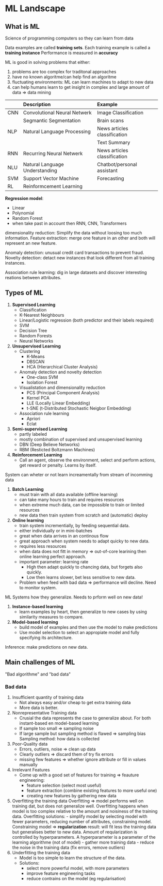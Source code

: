 # ML Landscape

## What is ML

Science of programming computers so they can learn from data

Data examples are called **training sets**. Each training example is called a **training instance**
Performance is measured in **accuracy**

ML is good in solving problems that either:

1. problems are too complex for traditonal approaches
2. have no known algoritme/can help find an algoritme
3. fluctuating environments: ML can learn machines to adapt to new data
4. can help humans learn to get insight in complex and large amount of data => data mining

|  | Description | Example |
| :---|    :----   | :---- |
| CNN | Convolutional Neural Netwerk | Image Classification 
|  |Segmantic Segmentation  | Brain scans |
| NLP | Natural Language Processing | News articles classification|
|  |  | Text Summary | 
| RNN | Recurring Neural Netwerk | News articles classification |
| NLU | Natural Language Understanding | Chatbot/personal assistant |
| SVM | Support Vector Machine | Forecasting |
| RL | Reinformcement Learning | |

**Regression model**:

- Linear
- Polynomial
- Random Forest
- when take past in account then RNN, CNN, Transformers

dimensionality reduction: Simplify the data without loosing too much information.
Feature extraction: merge one feature in an other and both will represent an new feature.

Anomaly detection: unusual credit card transactions to prevent fraud.
Novelty detection: detact new instances that look different from all training instances.

Association rule learning: dig in large datasets and discover interesting reations between attributes.

## Types of ML

1. **Supervised Learning**
    - Classification
    - K-Nearest Neighbours
    - Linear/Logistic regression (both predictor and their labels required)
    - SVM
    - Decision Tree
    - Random Forests
    - Neural Networks
2. **Unsupervised Learning**
    - Clustering
        - K-Means
        - DBSCAN
        - HCA (Hierarchical Cluster Analysis)
    - Anomaly detection and novelty detection
        - One-class SVM
        - Isolation Forest
    - Visualistation and dimensionality reduction
        - PCS (Principal Component Analysis)
        - Kernel PCA
        - LLE (Locally Linear Embedding)
        - t-SNE (t-Distributed Stochastic Neigbor Embedding)
    - Association rule learning
        - Apriori
        - Eclat
3. **Semi-supervised Learning**
    - partly labeled
    - mostly combination of supervised and unsupervised learning
    - DBN (Deep Believe Networks)
    - RBM (Resticted Boltzmann Machines)
4. **Reinforcement Learning**
    - Call an agent, observe the environment, select and perform actions, get reward or penalty. Learns by itself.

System can wheter or not learn increamentally from stream of incomming data

1. **Batch Learning**
    - must train with all data available (offline learning)
    - can take many hours to train and requires resources
    - when extreme much data, can be impossible to train or limited resources
    - new data then train system from scratch and (automatic) deploy
2. **Online learning**
    - train system incrementially, by feeding sequential data.
    - either individually or in mini-batches
    - great when data arrives in an continous flow
    - great approach when system needs to adapt quicky to new data.
    - requires less resources
    - when data does not fitt in memory => out-of-core learining
        then online learning perfect approach.
    - important parameter: learning rate
        - High then adapt quickly to chancing data, but forgets also quickly.
        - Low then learns slower, bet less sensitive to new data.
    - Problem when feed with bad data => performance will decline.
        Need to monitor system.

ML Systems how they generalize. Needs to prform well on new data!

1. **Instance-based learning**
    - learn examples by heart, then generalize to new cases by using similarity measures to compare.
2. **Model-based learning**
    - build model of examples and then use the model to make predictions
    - Use model selection to select an appropiate model and fully specifying its architecture.

Inference: make predictions on new data.


## Main challenges of ML

"Bad algorithme" and "bad data"

### Bad data

1. Insufficient quantity of training data
    - Not always easy and/or cheap to get extra training data
    - More data is better.
2. Nonrepresentative Training data
    - Crusial the data represents the case to generalize about.
        For both instant-based en model-based learning
    - If sample too small => sampling noise
    - If large sample but sampling method is flawed => sampling bias
        Sampling method: how data is collected
3. Poor-Quality data
    - Errors, outliers, noise => clean up data
    - Clearly outliers => discard them of try fix errors
    - missing few features => whether ignore attribute or fill in values manually
4. Irrelevant Features
    - Come up with a good set of features for training => feauture engineering:
        - feature selection (select most useful)
        - feature extraction (combine existing features to more useful one)
        - creating new features by gathering new data
5. Overfitting the training data
    Overfitting => model performs well on training dat, but does not generalize well.
    Overfitting happens when model is too complex relative to the amount and noisiness of the training data.
    Overfitting solutions:
        - simplify model by selecting model with fewer parameters, reducing number of attributes, constraining model.
            Constraining model => **regularization** result: will fit less the training data but generalises better to new data.
                Amount of reqularization is controlled by hyperparameters. A hyperparameter is a parameter of the learning algorithme (not of model)
        - gather more training data
        - reduce the noise in the training data (fix errors, remove outliers)
6. Underfitting the training data
    - Model is too simple to learn the structure of the data.
    - Solutions:
        - select more powerful model, with more parameters
        - improve feature engineering tasks
        - reduce contrains on the model (eg regularisation)
        


